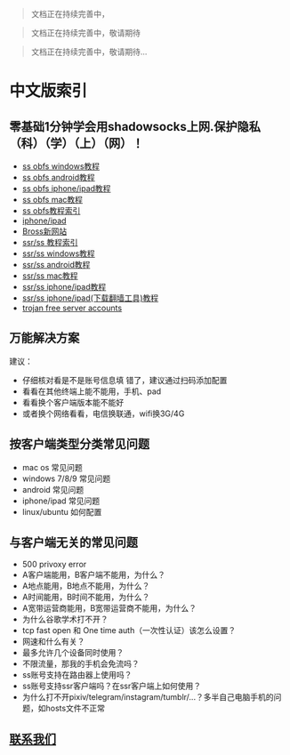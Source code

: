 > 文档正在持续完善中，

> 文档正在持续完善中，敬请期待

> 文档正在持续完善中，敬请期待...

# 中文版索引

## 零基础1分钟学会用shadowsocks上网.保护隐私（科）（学）（上）（网）！
- [ss obfs windows教程](./ss_windows_obfs_教程.md)
- [ss obfs android教程](./ss_android_obfs_教程.md)
- [ss obfs iphone/ipad教程](./ss_iphone_ipad_obfs_教程.md)
- [ss obfs mac教程](./ss_mac_osx_obfs_教程.md)
- [ss obfs教程索引](./ss_obfs_教程索引.md)
- [iphone/ipad](./ios_usage.md)
- [Bross新网站](./Bross新网站.md)
- [ssr/ss 教程索引](./ssr_ss_tutorial_教程.md)
- [ssr/ss windows教程](./ssr_ss_tutorial_windows教程.md)
- [ssr/ss android教程](./ssr_ss_tutorial_android教程.md)
- [ssr/ss mac教程](./ssr_ss_tutorial_mac教程.md)
- [ssr/ss iphone/ipad教程](./ssr_ss_tutorial_ios教程.md)
- [ssr/ss iphone/ipad(下载翻墙工具)教程](./ss_iphone_ipad_obfs_美区ID教程.md)
- [trojan free server accounts](./trojan_free.md)

## 万能解决方案
建议：
- 仔细核对看是不是账号信息填 错了，建议通过扫码添加配置
- 看看在其他终端上能不能用，手机、pad
- 看看换个客户端版本能不能好
- 或者换个网络看看，电信换联通，wifi换3G/4G 

## 按客户端类型分类常见问题
- mac os 常见问题
- windows 7/8/9 常见问题
- android 常见问题
- iphone/ipad 常见问题
- linux/ubuntu 如何配置

## 与客户端无关的常见问题
- 500 privoxy error
- A客户端能用，B客户端不能用，为什么？
- A地点能用，B地点不能用，为什么？
- A时间能用，B时间不能用，为什么？
- A宽带运营商能用，B宽带运营商不能用，为什么？
- 为什么谷歌学术打不开？
- tcp fast open 和 One time auth（一次性认证）该怎么设置？
- 网速和什么有关？
- 最多允许几个设备同时使用？
- 不限流量，那我的手机会免流吗？
- ss账号支持在路由器上使用吗？
- ss账号支持ssr客户端吗？在ssr客户端上如何使用？
- 为什么打不开pixiv/telegram/instagram/tumblr/...？多半自己电脑手机的问题，如hosts文件不正常

## [联系我们](./联系我们.md)
